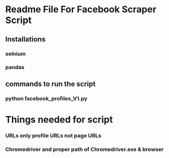 # Readme File For Facebook Scraper Script

## Installations

### selnium
### pandas

## commands to run the script
### python facebook_profiles_V1.py


# Things needed for script

### URLs only profile URLs not page URLs 
### Chromedriver and proper path of Chromedriver.exe & browser 
